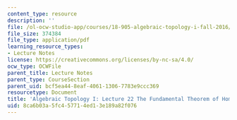 ```yaml
---
content_type: resource
description: ''
file: /ol-ocw-studio-app/courses/18-905-algebraic-topology-i-fall-2016/8ca6b03a5fc457714ed13e189a82f076_MIT18_905F16_lec22.pdf
file_size: 374384
file_type: application/pdf
learning_resource_types:
- Lecture Notes
license: https://creativecommons.org/licenses/by-nc-sa/4.0/
ocw_type: OCWFile
parent_title: Lecture Notes
parent_type: CourseSection
parent_uid: bcf5ea44-8eaf-4061-1306-7783e9ccc369
resourcetype: Document
title: 'Algebraic Topology I: Lecture 22 The Fundamental Theorem of Homological Algebra'
uid: 8ca6b03a-5fc4-5771-4ed1-3e189a82f076
---
```

